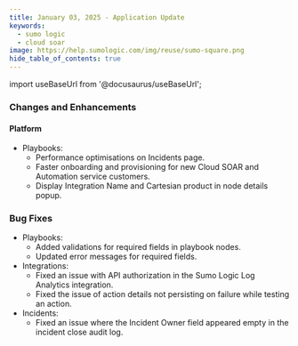 ```yaml
---
title: January 03, 2025 - Application Update
keywords:
  - sumo logic
  - cloud soar
image: https://help.sumologic.com/img/reuse/sumo-square.png
hide_table_of_contents: true
---
```


import useBaseUrl from '@docusaurus/useBaseUrl';



### Changes and Enhancements

#### Platform

* Playbooks:
   * Performance optimisations on Incidents page. 
   * Faster onboarding and provisioning for new Cloud SOAR and Automation service customers. 
   * Display Integration Name and Cartesian product in node details popup.

### Bug Fixes

* Playbooks:
   * Added validations for required fields in playbook nodes. 
   * Updated error messages for required fields.
* Integrations:
   * Fixed an issue with API authorization in the Sumo Logic Log Analytics integration.
   * Fixed the issue of action details not persisting on failure while testing an action.
* Incidents:
   * Fixed an issue where the Incident Owner field appeared empty in the incident close audit log.

